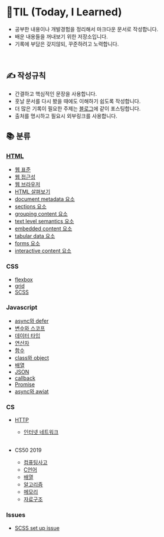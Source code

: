 # 📖TIL (Today, I Learned)

- 공부한 내용이나 개발경험을 정리해서 마크다운 문서로 작성합니다.<br>
- 배운 내용들을 꺼내보기 위한 저장소입니다.
- 기록에 부담은 갖지않되, 꾸준하려고 노력합니다.

<br>

## ✍ 작성규칙

- 간결하고 핵심적인 문장을 사용합니다.
- 훗날 문서를 다시 봤을 때에도 이해하기 쉽도록 작성합니다.
- 더 많은 기록이 필요한 주제는 <a href="https://velog.io/@leejaypower">블로그</a>에 같이 포스팅합니다.
- 출처를 명시하고 필요시 외부링크를 사용합니다.

## 📚 분류

### [HTML](https://github.com/leejaypower/TIL/blob/main/HTML/HTML.md)

- [웹 표준](https://github.com/leejaypower/TIL/blob/main/HTML/웹표준.md)
- [웹 접근성](https://github.com/leejaypower/TIL/blob/main/HTML/웹접근성.md)
- [웹 브라우저](https://github.com/leejaypower/TIL/blob/main/HTML/웹브라우저.md)
- [HTML 살펴보기](https://github.com/leejaypower/TIL/blob/main/HTML/HTML살펴보기.md)
- [document metadata 요소](https://github.com/leejaypower/TIL/blob/main/HTML/요소_document_metadata.md)
- [sections 요소](https://github.com/leejaypower/TIL/blob/main/HTML/요소-sections.md)
- [grouping content 요소](https://github.com/leejaypower/TIL/blob/main/HTML/요소_grouping.md)
- [text level semantics 요소](https://github.com/leejaypower/TIL/blob/main/HTML/요소_text_level_semantics.md)
- [embedded content 요소](https://github.com/leejaypower/TIL/blob/main/HTML/요소_embedded_content.md)
- [tabular data 요소](https://github.com/leejaypower/TIL/blob/main/HTML/요소_tabular_data.md)
- [forms 요소](https://github.com/leejaypower/TIL/blob/main/HTML/요소_forms.md)
- [interactive content 요소](https://github.com/leejaypower/TIL/blob/main/HTML/요소_interactive_content.md)

### CSS

- [flexbox](https://github.com/leejaypower/TIL/blob/main/CSS/flexbox.md)
- [grid](https://github.com/leejaypower/TIL/blob/main/CSS/grid.md)
- [SCSS](https://github.com/leejaypower/TIL/blob/main/CSS/SCSS.md)

### Javascript

- [async와 defer](https://github.com/leejaypower/TIL/blob/main/JavaScript/async_and_defer.md)
- [변수와 스코프](https://github.com/leejaypower/TIL/blob/main/JavaScript/variable_and_scope.md)
- [데이터 타입](https://github.com/leejaypower/TIL/blob/main/JavaScript/datatype.md)
- [연산자](https://github.com/leejaypower/TIL/blob/main/JavaScript/operator.md)
- [함수](https://github.com/leejaypower/TIL/blob/main/JavaScript/function.md)
- [class와 object](https://github.com/leejaypower/TIL/blob/main/JavaScript/class_and_object.md)
- [배열](https://github.com/leejaypower/TIL/blob/main/JavaScript/array.md)
- [JSON](https://github.com/leejaypower/TIL/blob/main/JavaScript/json.md)
- [callback](https://github.com/leejaypower/TIL/blob/main/JavaScript/callback.md)
- [Promise](https://github.com/leejaypower/TIL/blob/main/JavaScript/promise.md)
- [async와 awiat](https://github.com/leejaypower/TIL/blob/main/JavaScript/async_await.md)

### CS

- [HTTP](https://github.com/leejaypower/TIL/blob/main/HTTP/HTTP.md)

  - [인터넷 네트워크](https://github.com/leejaypower/TIL/blob/main/HTTP/인터넷_네트워크.md)

  <br>

- CS50 2019
  - [컴퓨팅사고](https://github.com/leejaypower/TIL/blob/main/CS50/컴퓨팅사고.md)
  - [C언어](https://github.com/leejaypower/TIL/blob/main/CS50/C언어.md)
  - [배열](https://github.com/leejaypower/TIL/blob/main/CS50/배열.md)
  - [알고리즘](https://github.com/leejaypower/TIL/blob/main/CS50/알고리즘.md)
  - [메모리](https://github.com/leejaypower/TIL/blob/main/CS50/메모리.md)
  - [자료구조](https://github.com/leejaypower/TIL/blob/main/CS50/자료구조.md)

### Issues

- [SCSS set up issue](https://github.com/leejaypower/TIL/blob/main/Issue/scss_set_up_issue.md)
